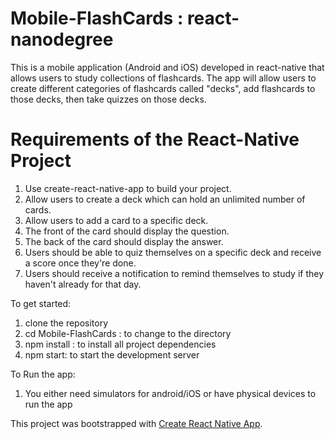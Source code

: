 # Mobile-FlashCards : react-nanodegree
This is a mobile application (Android and iOS) developed in react-native that allows users to study collections of flashcards. The app will allow users to create different categories of flashcards called "decks", add flashcards to those decks, then take quizzes on those decks.

# Requirements of the React-Native Project
1. Use create-react-native-app to build your project.
2. Allow users to create a deck which can hold an unlimited number of cards.
3. Allow users to add a card to a specific deck.
4. The front of the card should display the question.
5. The back of the card should display the answer.
6. Users should be able to quiz themselves on a specific deck and receive a score once they're done.
7. Users should receive a notification to remind themselves to study if they haven't already for that day.

To get started:
1. clone the repository
2. cd Mobile-FlashCards : to change to the directory
3. npm install : to install all project dependencies
4. npm start: to start the development server

To Run the app:
1. You either need simulators for android/iOS or have physical devices to run the app

This project was bootstrapped with [Create React Native App](https://github.com/react-community/create-react-native-app).

